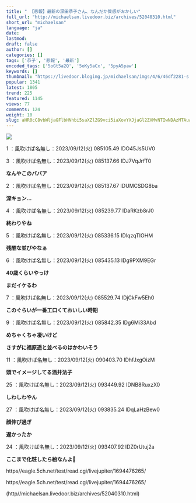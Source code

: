 ```yaml
---
title: " 【悲報】最新の深田恭子さん、なんだか質感がおかしい"
full_url: "http://michaelsan.livedoor.biz/archives/52040310.html"
short_url: "michaelsan"
language: "ja"
date: 
lastmod: 
draft: false
author: []
categories: []
tags: ['恭子', '悲報', '最新']
encoded_tags: ['5oGt5a2Q', '5oKy5aCx', '5pyA5paw']
keywords: []
thumbnail: "https://livedoor.blogimg.jp/michaelsan/imgs/4/6/46df2281-s.jpg"
popular: 1341
latest: 1805
trend: 225
featured: 1145
views: 77
comments: 124
weight: 10
slug: aHR0cC8vbWljaGFlbHNhbi5saXZlZG9vci5iaXovYXJjaGl2ZXMvNTIwNDAzMTAuaHRtbA==
---
```


![](https://livedoor.blogimg.jp/michaelsan/imgs/4/6/46df2281-s.jpg)

<div><p>1 ：風吹けば名無し：2023/09/12(火) 085105.49 IDO45Js5UV0</p><p>3 ：風吹けば名無し：2023/09/12(火) 085137.66 IDJ7VqJrfT0</p><b><p>なんやこのババア </p></b><p>2 ：風吹けば名無し：2023/09/12(火) 085137.67 IDUMCSDG8ba</p><b><p>深キョン…</p></b><p>4 ：風吹けば名無し：2023/09/12(火) 085239.77 IDaRKzb8rJ0</p><b><p>終わりやね</p></b><p>5 ：風吹けば名無し：2023/09/12(火) 085336.15 IDlqzqTIOHM</p><b><p>残酷な並びやなぁ </p></b><p>6 ：風吹けば名無し：2023/09/12(火) 085435.13 IDg9PXM9EGr</p><p><b><p>40歳くらいやっけ</p></b></p><p><b><p></p></b></p><b><p>まだイケるわ</p></b><p>7 ：風吹けば名無し：2023/09/12(火) 085529.74 IDjCkFw5Eh0</p><b><p>このぐらいが一番工口くておいしい時期</p></b><p>9 ：風吹けば名無し：2023/09/12(火) 085842.35 IDg6Mi33Abd</p><p><b><p>めちゃくちゃ凄いけど</p></b></p><p><b><p></p></b></p><b><p>さすがに福原遥と並べるのはかわいそう </p></b><p>11 ：風吹けば名無し：2023/09/12(火) 090403.70 IDhfJxgOizM</p><b><p>頭でイメージしてる酒井法子</p></b><p>25 ：風吹けば名無し：2023/09/12(火) 093449.92 IDNB8RuxzX0</p><p><b>しわしわやん </b></p><p>27 ：風吹けば名無し：2023/09/12(火) 093835.24 IDqLaHzBew0</p><p><b><p>顔伸び過ぎ</p></b></p><p><b><p></p></b></p><b><p>遅かったか </p></b><p>24 ：風吹けば名無し：2023/09/12(火) 093407.92 IDZ0rUtuj2a</p><b><p>ここまで化粧したら絵なんよ🥺 </p></b>https//eagle.5ch.net/test/read.cgi/livejupiter/1694476265/<br clear='all'> <p id='a6850dc6aefc0d5bbff2bea180d92d89'> </p> <p id='a6850dc6aefc0d5bbff2bea180d92d89'> </p> <p class='alistcloud-container-6795'></p> <p>https//eagle.5ch.net/test/read.cgi/livejupiter/1694476265/</p></div>

(http//michaelsan.livedoor.biz/archives/52040310.html)
